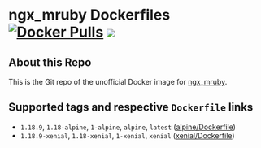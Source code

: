ngx_mruby Dockerfiles [![Docker Pulls](https://img.shields.io/docker/pulls/hfmgarden/ngx_mruby.svg?maxAge=2592000?style=flat-square)](https://hub.docker.com/r/hfmgarden/ngx_mruby/) [![](https://images.microbadger.com/badges/image/hfmgarden/ngx_mruby.svg)](https://microbadger.com/images/hfmgarden/ngx_mruby "Get your own image badge on microbadger.com")
===

About this Repo
---

This is the Git repo of the unofficial Docker image for [ngx_mruby](https://github.com/matsumoto-r/ngx_mruby).

Supported tags and respective `Dockerfile` links
---

- `1.18.9`, `1.18-alpine`, `1-alpine`, `alpine`, `latest` ([alpine/Dockerfile](https://github.com/hfm/docker-ngx_mruby/blob/master/alpine/Dockerfile))
- `1.18.9-xenial`, `1.18-xenial`, `1-xenial`, `xenial` ([xenial/Dockerfile](https://github.com/hfm/docker-ngx_mruby/blob/master/xenial/Dockerfile))
